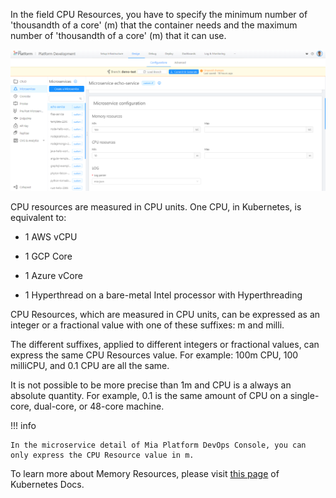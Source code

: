 In the field CPU Resources, you have to specify the minimum number of 'thousandth of a core' (m) that the container needs and the maximum number of 'thousandth of a core' (m) that it can use.

![memory-resources](img/memory-resources.png)

CPU resources are measured in CPU units. One CPU, in Kubernetes, is equivalent to:

* 1 AWS vCPU

* 1 GCP Core

* 1 Azure vCore

* 1 Hyperthread on a bare-metal Intel processor with Hyperthreading

CPU Resources, which are measured in CPU units, can be expressed as an integer or a fractional value with one of these suffixes: m and milli.

The different suffixes, applied to different integers or fractional values, can express the same CPU Resources value. For example: 100m CPU, 100 milliCPU, and 0.1 CPU are all the same. 

It is not possible to be more precise than 1m and CPU is a always an absolute quantity. For example, 0.1 is the same amount of CPU on a single-core, dual-core, or 48-core machine.

!!! info
    
    In the microservice detail of Mia Platform DevOps Console, you can only express the CPU Resource value in m.

To learn more about Memory Resources, please visit [this page](https://kubernetes.io/docs/tasks/configure-pod-container/assign-cpu-resource/#cpu-units) of Kubernetes Docs.
